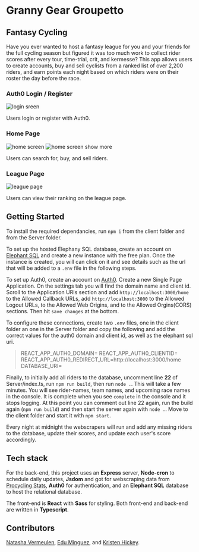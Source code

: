 # Granny Gear Groupetto

## Fantasy Cycling

Have you ever wanted to host a fantasy league for you and your friends for the full cycling season but figured it was too much work to collect rider scores after every tour, time-trial, crit, and kermesse? This app allows users to create accounts, buy and sell cyclists from a ranked list of over 2,200 riders, and earn points each night based on which riders were on their roster the day before the race.

### Auth0 Login / Register

![login sreen](/fantacy_cycling/Assets-ReadMe/loginScreen.png)

Users login or register with Auth0.

### Home Page

![home screen](/fantacy_cycling/Assets-ReadMe/homeScreen.png)
![home screen show more](/fantacy_cycling/Assets-ReadMe/homePageShowMore.png)

Users can search for, buy, and sell riders.

### League Page

![league page](/fantacy_cycling/Assets-ReadMe/leaguePage.png)

Users can view their ranking on the league page.

## Getting Started

To install the required dependancies, run `npm i` from the client folder and from the Server folder.

To set up the hosted Elephany SQL database, create an account on [Elephant SQL](https://www.elephantsql.com/) and create a new instance with the free plan. Once the instance is created, you will can click on it and see details such as the url that will be added to a `.env` file in the following steps.

To set up Auth0, create an account on [Auth0](https://auth0.com). Create a new Single Page Application. On the settings tab you will find the domain name and client id. Scroll to the Application URIs section and add `http://localhost:3000/home` to the Allowed Callback URLs, add `http://localhost:3000` to the Allowed Logout URLs, to the Allowed Web Origins, and to the Allowed Orgins(CORS) sections. Then hit `save changes` at the bottom.

To configure these connections, create two `.env` files, one in the client folder an one in the Server folder and copy the following and add the correct values for the auth0 domain and client id, as well as the elephant sql uri.

> REACT_APP_AUTH0_DOMAIN=
> REACT_APP_AUTH0_CLIENTID=
> REACT_APP_AUTH0_REDIRECT_URL=http://localhost:3000/home
> DATABASE_URI=

Finally, to initially add all riders to the database, uncomment line **22** of Server/index.ts, run `npm run build`, then run `node .`. This will take a few minutes. You will see rider-names, team names, and upcoming race names in the console. It is complete when you see `complete` in the console and it stops logging. At this point you can comment out line 22 again, run the build again (`npm run build`) and then start the server again with `node .`. Move to the client folder and start it with `npm start`.

Every night at midnight the webscrapers will run and add any missing riders to the database, update their scores, and update each user's score accordingly.

## Tech stack

For the back-end, this project uses an **Express** server, **Node-cron** to schedule daily updates, **Jsdom** and got for webscraping data from [Procycling Stats](https://www.procyclingstats.com/rankings.php), **Auth0** for authentication, and an **Elephant SQL** database to host the relational database.

The front-end is **React** with **Sass** for styling. Both front-end and back-end are written in **Typescript**.

## Contributors

[Natasha Vermeulen](https://github.com/natashajvandam), [Edu Minguez](https://github.com/eduwp90), and [Kristen Hickey](https://github.com/KristenHickey).

